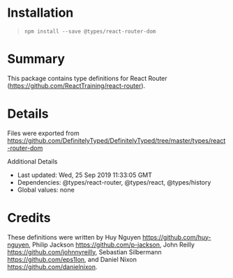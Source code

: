 # Installation
> `npm install --save @types/react-router-dom`

# Summary
This package contains type definitions for React Router (https://github.com/ReactTraining/react-router).

# Details
Files were exported from https://github.com/DefinitelyTyped/DefinitelyTyped/tree/master/types/react-router-dom

Additional Details
 * Last updated: Wed, 25 Sep 2019 11:33:05 GMT
 * Dependencies: @types/react-router, @types/react, @types/history
 * Global values: none

# Credits
These definitions were written by Huy Nguyen <https://github.com/huy-nguyen>, Philip Jackson <https://github.com/p-jackson>, John Reilly <https://github.com/johnnyreilly>, Sebastian Silbermann <https://github.com/eps1lon>, and Daniel Nixon <https://github.com/danielnixon>.
